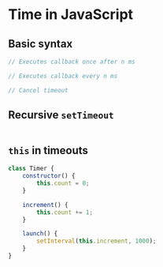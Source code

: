 # Time in JavaScript

## Basic syntax

```js
// Executes callback once after n ms
```

```js
// Executes callback every n ms
```

```js
// Cancel timeout
```

## Recursive `setTimeout`

```js

```

## `this` in timeouts

```js
class Timer {
    constructor() {
        this.count = 0;
    }

    increment() {
        this.count += 1;
    }

    launch() {
        setInterval(this.increment, 1000);
    }
}
```
